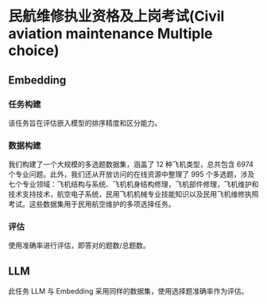 # 民航维修执业资格及上岗考试(Civil aviation maintenance Multiple choice)

## Embedding

### 任务构建

该任务旨在评估嵌入模型的排序精度和区分能力。

### 数据构建

我们构建了一个大规模的多选题数据集，涵盖了 12 种飞机类型，总共包含 6974 个专业问题。此外，我们还从开放访问的在线资源中整理了 995 个多选题，涉及七个专业领域：飞机结构与系统、飞机机身结构修理，飞机部件修理，飞机维护和技术支持技术，航空电子系统，民用飞机机械专业技能知识以及民用飞机维修执照考试。这些数据集用于民用航空维护的多项选择任务。

### 评估

使用准确率进行评估，即答对的题数/总题数。

## LLM

此任务 LLM 与 Embedding 采用同样的数据集，使用选择题准确率作为评估。
